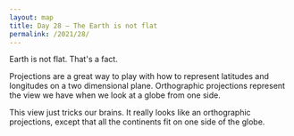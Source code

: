 ```yaml
---
layout: map
title: Day 28 – The Earth is not flat
permalink: /2021/28/
---
```


Earth is not flat. That's a fact.

Projections are a great way to play with how to represent latitudes and
longitudes on a two dimensional plane. Orthographic projections represent the
view we have when we look at a globe from one side.

This view just tricks our brains. It really looks like an orthographic
projections, except that all the continents fit on one side of the globe.

<div id="contribution_day28"></div>
<script type="text/javascript">
    var spec = "https://raw.githubusercontent.com/xoolive/30DayMapChallenge/master/contributions/challenge_day28.json";
    var opt = {"renderer": "canvas", "actions": true};
    vegaEmbed("#contribution_day28", spec, opt).then(function(result) { }).catch(console.error);
</script>

